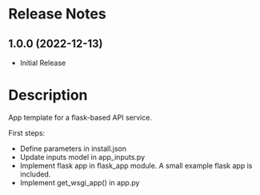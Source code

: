 # Release Notes

## 1.0.0 (2022-12-13)
* Initial Release

# Description
App template for a flask-based API service.

First steps:
- Define parameters in install.json
- Update inputs model in app_inputs.py
- Implement flask app in flask_app module.  A small example flask app is included.
- Implement get_wsgi_app() in app.py
